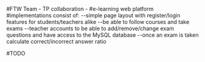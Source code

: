 #FTW Team - TP collaboration - 
#e-learning web platform
#implementations consist of:
--simple page layout with register/login features for students/teachers alike
--be able to follow courses and take exams
--teacher accounts to be able to add/remove/change exam questions and have access to the MySQL database
--once an exam is taken calculate correct/incorrect answer ratio

#TODO
